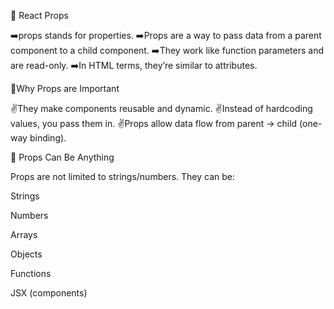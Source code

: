 👋 React Props

➡️props stands for properties.
➡️Props are a way to pass data from a parent component to a child component.
➡️They work like function parameters and are read-only.
➡️In HTML terms, they’re similar to attributes.


👋Why Props are Important

✌️They make components reusable and dynamic.
✌️Instead of hardcoding values, you pass them in.
✌️Props allow data flow from parent → child (one-way binding).


👋 Props Can Be Anything

Props are not limited to strings/numbers. They can be:

Strings

Numbers

Arrays

Objects

Functions

JSX (components)